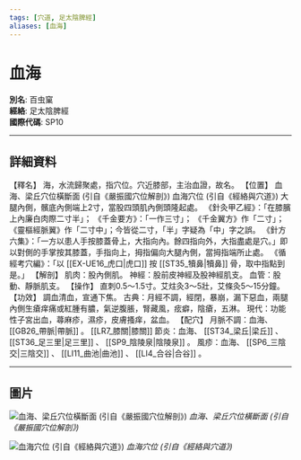 ```yaml
---
tags: [穴道, 足太陰脾經]
aliases: [血海]
---
```


# 血海

**別名**: 百虫窠  
**經絡**: 足太陰脾經  
**國際代碼**: SP10  

---

## 詳細資料
【釋名】
海，水流歸聚處，指穴位。穴近膝部，主治血證，故名。
【位置】
血海、梁丘穴位橫斷面 (引自《嚴振國穴位解剖》)
血海穴位 (引自《經絡與穴道》)
大腿內側，髕底內側端上2寸，當股四頭肌內側頭隆起處。
《針灸甲乙經》：「在膝臏上內廉白肉際二寸半」；
《千金要方》：「一作三寸」；
《千金翼方》作「二寸」；
《靈樞經脈翼》作「二寸中」；今皆從二寸，「半」字疑為「中」字之誤。
《針方六集》：「一方以患人手按膝蓋骨上，大指向內。餘四指向外，大指盡處是穴。」即以對側的手掌按其膝蓋，手指向上，拇指偏向大腿內側，當拇指端所止處。
《循經考穴編》：「以 [[EX-UE16_虎口|虎口]] 按 [[ST35_犢鼻|犢鼻]] 骨，取中指點到是。」
【解剖】
肌肉：股內側肌。
神經：股前皮神經及股神經肌支。
血管：股動、靜脈肌支。
【操作】
直刺0.5～1.5寸。艾炷灸3～5壯，艾條灸5～15分鐘。
【功效】
調血清血，宣通下焦。
古典：月經不調，經閉，暴崩，漏下惡血，兩腿內側生瘡痒痛或紅腫有膿，氣逆腹脹，腎藏風，痃癖，陰瘡，五淋。
現代：功能性子宮出血，蕁麻疹，濕疹，皮膚搔痒，盆血。
【配穴】
月脈不調：血海、 [[GB26_帶脈|帶脈]] 。 [[LR7_膝關|膝關]] 節炎：血海、 [[ST34_梁丘|梁丘]] 、 [[ST36_足三里|足三里]] 、 [[SP9_陰陵泉|陰陵泉]] 。
風疹：血海、 [[SP6_三陰交|三陰交]] 、 [[LI11_曲池|曲池]] 、 [[LI4_合谷|合谷]] 。

---

## 圖片
![血海、梁丘穴位橫斷面 (引自《嚴振國穴位解剖》)](https://yibian.hopto.org/pic/acu/norm/04/xiehai,liangqiu(yen).jpg)
_血海、梁丘穴位橫斷面 (引自《嚴振國穴位解剖》)_

![血海穴位 (引自《經絡與穴道》)](https://yibian.hopto.org/pic/acu/norm/04/xiehai(j&a).jpg)
_血海穴位 (引自《經絡與穴道》)_

